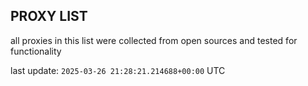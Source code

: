 ## PROXY LIST

all proxies in this list were collected from open sources and tested for functionality

last update: `2025-03-26 21:28:21.214688+00:00` UTC
